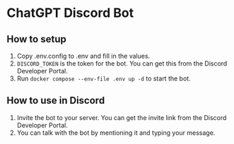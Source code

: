 # ChatGPT Discord Bot

## How to setup

1. Copy .env.config to .env and fill in the values.
  1. `DISCORD_TOKEN` is the token for the bot. You can get this from the Discord Developer Portal.
2. Run `docker compose --env-file .env up -d` to start the bot.

## How to use in Discord

1. Invite the bot to your server. You can get the invite link from the Discord Developer Portal.
2. You can talk with the bot by mentioning it and typing your message.
